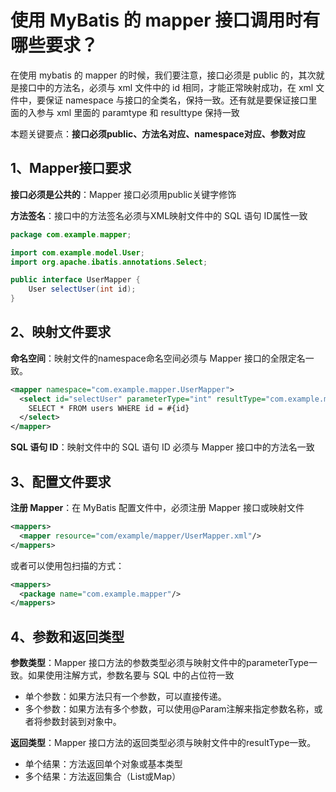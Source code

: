 # 使用 MyBatis 的 mapper 接口调用时有哪些要求？

在使用 mybatis 的 mapper 的时候，我们要注意，接口必须是 public 的，其次就是接口中的方法名，必须与 xml 文件中的 id 相同，才能正常映射成功，在 xml 文件中，要保证 namespace 与接口的全类名，保持一致。还有就是要保证接口里面的入参与 xml 里面的 paramtype 和 resulttype 保持一致

本题关键要点：**接口必须public、方法名对应、namespace对应、参数对应**

## 1、**Mapper接口要求**

**接口必须是公共的**：Mapper 接口必须用public关键字修饰

**方法签名**：接口中的方法签名必须与XML映射文件中的 SQL 语句 ID属性一致

```java
package com.example.mapper;

import com.example.model.User;
import org.apache.ibatis.annotations.Select;

public interface UserMapper {
    User selectUser(int id);
}
```

## 2、**映射文件要求**

**命名空间**：映射文件的namespace命名空间必须与 Mapper 接口的全限定名一致。

```xml
<mapper namespace="com.example.mapper.UserMapper">
  <select id="selectUser" parameterType="int" resultType="com.example.model.User">
    SELECT * FROM users WHERE id = #{id}
  </select>
</mapper>
```

**SQL 语句 ID**：映射文件中的 SQL 语句 ID 必须与 Mapper 接口中的方法名一致

##  3、**配置文件要求**

**注册 Mapper**：在 MyBatis 配置文件中，必须注册 Mapper 接口或映射文件

```xml
<mappers>
  <mapper resource="com/example/mapper/UserMapper.xml"/>
</mappers>
```

或者可以使用包扫描的方式：

```xml
<mappers>
  <package name="com.example.mapper"/>
</mappers>
```

## 4、**参数和返回类型**

**参数类型**：Mapper 接口方法的参数类型必须与映射文件中的parameterType一致。如果使用注解方式，参数名要与 SQL 中的占位符一致

-   单个参数：如果方法只有一个参数，可以直接传递。
-   多个参数：如果方法有多个参数，可以使用@Param注解来指定参数名称，或者将参数封装到对象中。

**返回类型**：Mapper 接口方法的返回类型必须与映射文件中的resultType一致。

-   单个结果：方法返回单个对象或基本类型
-   多个结果：方法返回集合（List或Map）
